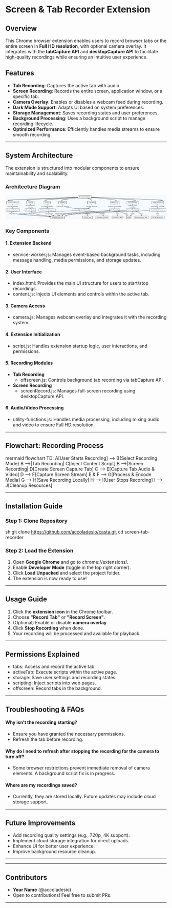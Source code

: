 # Screen & Tab Recorder Extension

## Overview
This Chrome browser extension enables users to record browser tabs or the entire screen in **Full HD resolution**, with optional camera overlay. It integrates with the **tabCapture API** and **desktopCapture API** to facilitate high-quality recordings while ensuring an intuitive user experience.

## Features
- **Tab Recording**: Captures the active tab with audio.
- **Screen Recording**: Records the entire screen, application window, or a specific tab.
- **Camera Overlay**: Enables or disables a webcam feed during recording.
- **Dark Mode Support**: Adapts UI based on system preferences.
- **Storage Management**: Saves recording states and user preferences.
- **Background Processing**: Uses a background script to manage recording lifecycle.
- **Optimized Performance**: Efficiently handles media streams to ensure smooth recording.

---
## System Architecture
The extension is structured into modular components to ensure maintainability and scalability.

### **Architecture Diagram**
![System Design](./docs/systems-design.png)

### **Key Components**
#### 1. **Extension Backend**
- service-worker.js: Manages event-based background tasks, including message handling, media permissions, and storage updates.

#### 2. **User Interface**
- index.html: Provides the main UI structure for users to start/stop recordings.
- content.js: Injects UI elements and controls within the active tab.

#### 3. **Camera Access**
- camera.js: Manages webcam overlay and integrates it with the recording system.

#### 4. **Extension Initialization**
- script.js: Handles extension startup logic, user interactions, and permissions.

#### 5. **Recording Modules**
- **Tab Recording**
  - offscreen.js: Controls background tab recording via tabCapture API.
- **Screen Recording**
  - screenRecord.js: Manages full-screen recording using desktopCapture API.

#### 6. **Audio/Video Processing**
- utility-functions.js: Handles media processing, including mixing audio and video to ensure Full HD resolution.

---
## **Flowchart: Recording Process**

mermaid
flowchart TD;
    A[User Starts Recording] --> B{Select Recording Mode}
    B -->|Tab Recording| C[Inject Content Script]
    B -->|Screen Recording| D[Create Screen Capture Tab]
    C --> E[Capture Tab Audio & Video]
    D --> F[Capture Screen Stream]
    E & F --> G[Process & Encode Media]
    G --> H[Save Recording Locally]
    H --> I[User Stops Recording]
    I --> J[Cleanup Resources]


---
## Installation Guide
### **Step 1: Clone Repository**
sh
git clone https://github.com/accoladesio/casta.git
cd screen-tab-recorder

### **Step 2: Load the Extension**
1. Open **Google Chrome** and go to chrome://extensions/.
2. Enable **Developer Mode** (toggle in the top right corner).
3. Click **Load Unpacked** and select the project folder.
4. The extension is now ready to use!

---
## Usage Guide
1. Click the **extension icon** in the Chrome toolbar.
2. Choose **"Record Tab"** or **"Record Screen"**.
3. (Optional) Enable or disable **camera overlay**.
4. Click **Stop Recording** when done.
5. Your recording will be processed and available for playback.

---
## **Permissions Explained**
- tabs: Access and record the active tab.
- activeTab: Execute scripts within the active page.
- storage: Save user settings and recording states.
- scripting: Inject scripts into web pages.
- offscreen: Record tabs in the background.

---
## **Troubleshooting & FAQs**
#### **Why isn't the recording starting?**
- Ensure you have granted the necessary permissions.
- Refresh the tab before recording.

#### **Why do I need to refresh after stopping the recording for the camera to turn off?**
- Some browser restrictions prevent immediate removal of camera elements. A background script fix is in progress.

#### **Where are my recordings saved?**
- Currently, they are stored locally. Future updates may include cloud storage support.

---
## Future Improvements
- Add recording quality settings (e.g., 720p, 4K support).
- Implement cloud storage integration for direct uploads.
- Enhance UI for better user experience.
- Improve background resource cleanup.

---

---
## Contributors
- **Your Name** (@accoladesio)
- Open to contributions! Feel free to submit PRs.

---
